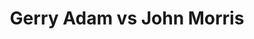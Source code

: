 ---
title: Gerry Adam vs John Morris
player1:
  name: Adam, Gerry
  percent: 82
  wins: 1
  losses: 2
player2:
  name: Morris, John
  percent: 86
  wins: 2
  losses: 1
games:
- player1:
    team: SK
    position: Second
    percent: 79
    win: 1
    loss: 0
  player2:
    team: AB
    position: Third
    percent: 90
    win: 0
    loss: 1
  event: Brier
  year: 2007
  draw: Round Robin(6)
  score: SK 9 - AB 7
- player1:
    team: SK
    position: Second
    percent: 80
    win: 0
    loss: 1
  player2:
    team: AB
    position: Third
    percent: 88
    win: 1
    loss: 0
  event: Brier
  year: 2008
  draw: Round Robin(6)
  score: SK 4 - AB 7
- player1:
    team: SK
    position: Second
    percent: 86
    win: 0
    loss: 1
  player2:
    team: AB
    position: Third
    percent: 80
    win: 1
    loss: 0
  event: Brier
  year: 2008
  draw: Page 1-2(20)
  score: AB 8 - SK 7
- player1:
    team: SIMM
    position: Third
    percent: 84
    win: 1
    loss: 0
  player2:
    team: MART
    position: Third
    percent: 79
    win: 0
    loss: 1
  event: Trials (Men)
  year: 2009
  draw: Round Robin(2)
  score: SIMM 8 - MART 5
---